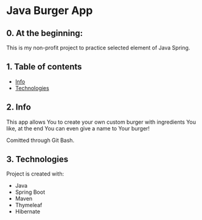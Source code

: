 
# Java Burger App
## 0. At the beginning:
This is my non-profit project to practice selected element of Java Spring.

## 1. Table of contents
* [Info](#2-info)
* [Technologies](#3-technologies)

## 2. Info

This app allows You to create your own custom burger with ingredients You like, at the end You can even give a name to Your burger!

Comitted through Git Bash.

## 3. Technologies
Project is created with:
* Java
* Spring Boot
* Maven
* Thymeleaf
* Hibernate

